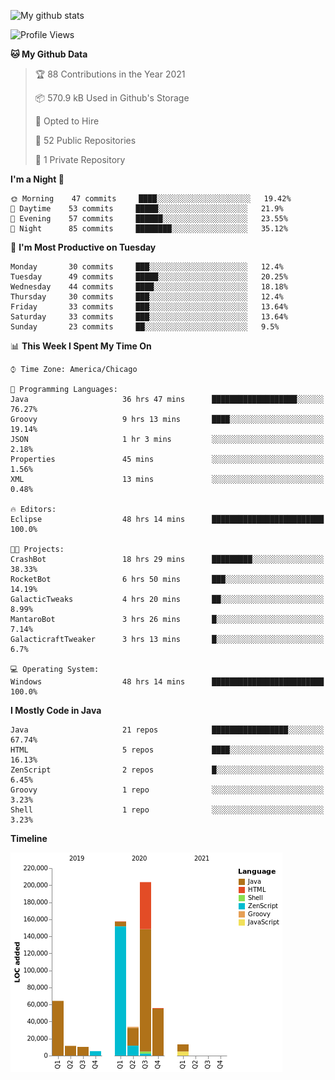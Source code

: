 ![My github stats](https://github-readme-stats.vercel.app/api?username=romvoid95&theme=gruvbox&include_all_commits=true&show_icons=true")

<!--START_SECTION:waka-->
![Profile Views](http://img.shields.io/badge/Profile%20Views-0-blue)

**🐱 My Github Data** 

> 🏆 88 Contributions in the Year 2021
 > 
> 📦 570.9 kB Used in Github's Storage 
 > 
> 💼 Opted to Hire
 > 
> 📜 52 Public Repositories 
 > 
> 🔑 1 Private Repository 
 > 
**I'm a Night 🦉** 

```text
🌞 Morning    47 commits     ████░░░░░░░░░░░░░░░░░░░░░   19.42% 
🌆 Daytime    53 commits     █████░░░░░░░░░░░░░░░░░░░░   21.9% 
🌃 Evening    57 commits     ██████░░░░░░░░░░░░░░░░░░░   23.55% 
🌙 Night      85 commits     ████████░░░░░░░░░░░░░░░░░   35.12%

```
📅 **I'm Most Productive on Tuesday** 

```text
Monday       30 commits     ███░░░░░░░░░░░░░░░░░░░░░░   12.4% 
Tuesday      49 commits     █████░░░░░░░░░░░░░░░░░░░░   20.25% 
Wednesday    44 commits     ████░░░░░░░░░░░░░░░░░░░░░   18.18% 
Thursday     30 commits     ███░░░░░░░░░░░░░░░░░░░░░░   12.4% 
Friday       33 commits     ███░░░░░░░░░░░░░░░░░░░░░░   13.64% 
Saturday     33 commits     ███░░░░░░░░░░░░░░░░░░░░░░   13.64% 
Sunday       23 commits     ██░░░░░░░░░░░░░░░░░░░░░░░   9.5%

```


📊 **This Week I Spent My Time On** 

```text
⌚︎ Time Zone: America/Chicago

💬 Programming Languages: 
Java                     36 hrs 47 mins      ███████████████████░░░░░░   76.27% 
Groovy                   9 hrs 13 mins       ████░░░░░░░░░░░░░░░░░░░░░   19.14% 
JSON                     1 hr 3 mins         ░░░░░░░░░░░░░░░░░░░░░░░░░   2.18% 
Properties               45 mins             ░░░░░░░░░░░░░░░░░░░░░░░░░   1.56% 
XML                      13 mins             ░░░░░░░░░░░░░░░░░░░░░░░░░   0.48%

🔥 Editors: 
Eclipse                  48 hrs 14 mins      █████████████████████████   100.0%

🐱‍💻 Projects: 
CrashBot                 18 hrs 29 mins      █████████░░░░░░░░░░░░░░░░   38.33% 
RocketBot                6 hrs 50 mins       ███░░░░░░░░░░░░░░░░░░░░░░   14.19% 
GalacticTweaks           4 hrs 20 mins       ██░░░░░░░░░░░░░░░░░░░░░░░   8.99% 
MantaroBot               3 hrs 26 mins       █░░░░░░░░░░░░░░░░░░░░░░░░   7.14% 
GalacticraftTweaker      3 hrs 13 mins       █░░░░░░░░░░░░░░░░░░░░░░░░   6.7%

💻 Operating System: 
Windows                  48 hrs 14 mins      █████████████████████████   100.0%

```

**I Mostly Code in Java** 

```text
Java                     21 repos            █████████████████░░░░░░░░   67.74% 
HTML                     5 repos             ████░░░░░░░░░░░░░░░░░░░░░   16.13% 
ZenScript                2 repos             █░░░░░░░░░░░░░░░░░░░░░░░░   6.45% 
Groovy                   1 repo              ░░░░░░░░░░░░░░░░░░░░░░░░░   3.23% 
Shell                    1 repo              ░░░░░░░░░░░░░░░░░░░░░░░░░   3.23%

```


**Timeline**

![Chart not found](https://raw.githubusercontent.com/ROMVoid95/ROMVoid95/master/charts/bar_graph.png) 


<!--END_SECTION:waka-->
